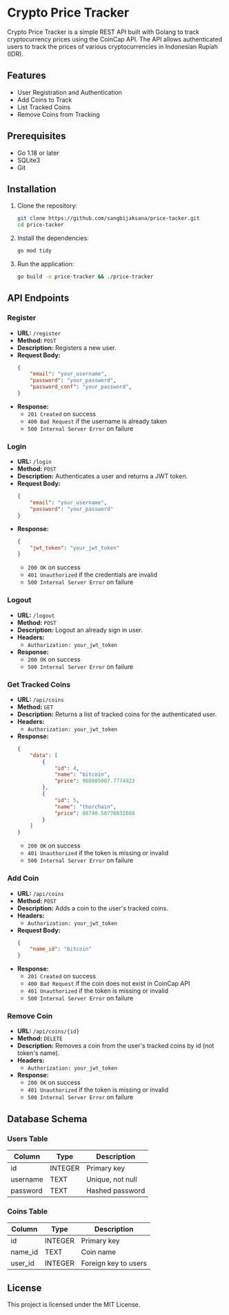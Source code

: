 # Crypto Price Tracker

Crypto Price Tracker is a simple REST API built with Golang to track cryptocurrency prices using the CoinCap API. The API allows authenticated users to track the prices of various cryptocurrencies in Indonesian Rupiah (IDR).

## Features

- User Registration and Authentication
- Add Coins to Track
- List Tracked Coins
- Remove Coins from Tracking

## Prerequisites

- Go 1.18 or later
- SQLite3
- Git

## Installation

1. Clone the repository:

    ```bash
    git clone https://github.com/sangbijaksana/price-tacker.git
    cd price-tacker
    ```

2. Install the dependencies:

    ```bash
    go mod tidy
    ```

3. Run the application:

    ```bash
    go build -o price-tracker && ./price-tracker
    ```

## API Endpoints

### Register

- **URL:** `/register`
- **Method:** `POST`
- **Description:** Registers a new user.
- **Request Body:**
    ```json
    {
        "email": "your_username",
        "password": "your_password",
        "password_conf": "your_password",
    }
    ```
- **Response:**
    - `201 Created` on success
    - `400 Bad Request` if the username is already taken
    - `500 Internal Server Error` on failure

### Login

- **URL:** `/login`
- **Method:** `POST`
- **Description:** Authenticates a user and returns a JWT token.
- **Request Body:**
    ```json
    {
        "email": "your_username",
        "password": "your_password"
    }
    ```
- **Response:**
    ```json
    {
        "jwt_token": "your_jwt_token"
    }
    ```
    - `200 OK` on success
    - `401 Unauthorized` if the credentials are invalid
    - `500 Internal Server Error` on failure

### Logout

- **URL:** `/logout`
- **Method:** `POST`
- **Description:** Logout an already sign in user.
- **Headers:**
    - `Authorization: your_jwt_token`
- **Response:**
    - `200 OK` on success
    - `500 Internal Server Error` on failure

### Get Tracked Coins

- **URL:** `/api/coins`
- **Method:** `GET`
- **Description:** Returns a list of tracked coins for the authenticated user.
- **Headers:**
    - `Authorization: your_jwt_token`
- **Response:**
    ```json
    {
        "data": [
            {
                "id": 4,
                "name": "bitcoin",
                "price": 960085007.7774923
            },
            {
                "id": 5,
                "name": "thorchain",
                "price": 88740.50776832688
            }
        ]
    }
    ```
    - `200 OK` on success
    - `401 Unauthorized` if the token is missing or invalid
    - `500 Internal Server Error` on failure

### Add Coin

- **URL:** `/api/coins`
- **Method:** `POST`
- **Description:** Adds a coin to the user's tracked coins.
- **Headers:**
    - `Authorization: your_jwt_token`
- **Request Body:**
    ```json
    {
        "name_id": "bitcoin"
    }
    ```
- **Response:**
    - `201 Created` on success
    - `400 Bad Request` if the coin does not exist in CoinCap API
    - `401 Unauthorized` if the token is missing or invalid
    - `500 Internal Server Error` on failure

### Remove Coin

- **URL:** `/api/coins/{id}`
- **Method:** `DELETE`
- **Description:** Removes a coin from the user's tracked coins by id (not token's name).
- **Headers:**
    - `Authorization: your_jwt_token`
- **Response:**
    - `200 OK` on success
    - `401 Unauthorized` if the token is missing or invalid
    - `500 Internal Server Error` on failure

## Database Schema

### Users Table

| Column    | Type    | Description          |
|-----------|---------|----------------------|
| id        | INTEGER | Primary key          |
| username  | TEXT    | Unique, not null     |
| password  | TEXT    | Hashed password      |

### Coins Table

| Column  | Type    | Description          |
|---------|---------|----------------------|
| id      | INTEGER | Primary key          |
| name_id | TEXT    | Coin name            |
| user_id | INTEGER | Foreign key to users |

## License

This project is licensed under the MIT License.
